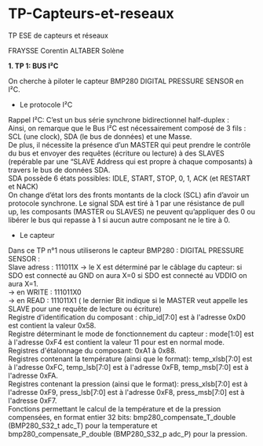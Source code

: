 # TP-Capteurs-et-reseaux
TP ESE de capteurs et réseaux

FRAYSSE Corentin 
ALTABER Solène

**1. TP 1: BUS I²C**

On cherche à piloter le capteur BMP280 DIGITAL PRESSURE SENSOR en I²C.

 - Le protocole I²C

Rappel I²C: C’est un bus série synchrone bidirectionnel half-duplex :</br>
Ainsi, on remarque que le Bus I²C est nécessairement composé de 3 fils : SCL (une clock), SDA (le bus de données) et une Masse.</br>
De plus, il nécessite la présence d’un MASTER qui peut prendre le contrôle du bus et envoyer des requêtes (écriture ou lecture) à des SLAVES (repérable par une “SLAVE Address qui est propre à chaque composants) à travers le bus de données SDA. </br>
SDA possède 6 états possibles: IDLE, START, STOP, 0, 1, ACK (et RESTART et NACK)</br>
On change d’état lors des fronts montants de la clock (SCL) afin d’avoir un protocole synchrone. Le signal SDA est tiré à 1 par une résistance de pull up, les composants (MASTER ou SLAVES) ne peuvent qu’appliquer des 0 ou libérer le bus qui repasse à 1 si aucun autre composant ne le tire à 0.</br>

 - Le capteur

Dans ce TP n°1 nous utiliserons le capteur BMP280 :  DIGITAL PRESSURE SENSOR : </br>
Slave adress : 111011X      → le X est déterminé par le câblage du capteur: si SDO est connecté au GND on aura X=0 si SDO est connecté au VDDIO on aura X=1.</br>
                            → en WRITE : 111011X0 </br>
                            → en READ : 111011X1              ( le dernier Bit indique si le MASTER veut appelle les SLAVE pour une requête de lecture ou écriture)</br>
Registre d'identification du composant : chip_id[7:0] est à l'adresse 0xD0 est contient la valeur 0x58.</br>
Registre déterminant le mode de fonctionnement du capteur : mode[1:0] est à l'adresse 0xF4 est contient la valeur 11 pour est en normal mode.</br>
Registres d'étalonnage du composant: 0xA1 à 0x88. </br>
Registres contenant la température (ainsi que le format): temp_xlsb[7:0] est à l'adresse 0xFC,  temp_lsb[7:0] est à l'adresse 0xFB,   temp_msb[7:0] est à l'adresse 0xFA. </br>
Registres  contenant la pression (ainsi que le format): press_xlsb[7:0] est à l'adresse 0xF9,  press_lsb[7:0] est à l'adresse 0xF8,   press_msb[7:0] est à l'adresse 0xF7. </br>
Fonctions permettant le calcul de la température et de la pression compensées, en format entier 32 bits: bmp280_compensate_T_double (BMP280_S32_t adc_T) pour la temperature et bmp280_compensate_P_double (BMP280_S32_p adc_P) pour la pression.</br>



